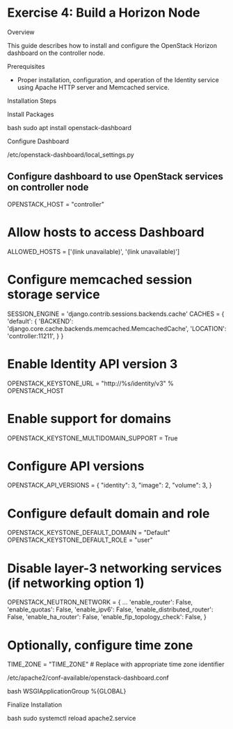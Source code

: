 
# Exercise 4: Build a Horizon Node

Overview

This guide describes how to install and configure the OpenStack Horizon dashboard on the controller node.

Prerequisites

- Proper installation, configuration, and operation of the Identity service using Apache HTTP server and Memcached service.

Installation Steps

Install Packages


bash
sudo apt install openstack-dashboard


Configure Dashboard

/etc/openstack-dashboard/local_settings.py


## Configure dashboard to use OpenStack services on controller node
OPENSTACK_HOST = "controller"

# Allow hosts to access Dashboard
ALLOWED_HOSTS = ['(link unavailable)', '(link unavailable)']

# Configure memcached session storage service
SESSION_ENGINE = 'django.contrib.sessions.backends.cache'
CACHES = {
    'default': {
        'BACKEND': 'django.core.cache.backends.memcached.MemcachedCache',
        'LOCATION': 'controller:11211',
    }
}

# Enable Identity API version 3
OPENSTACK_KEYSTONE_URL = "http://%s/identity/v3" % OPENSTACK_HOST

# Enable support for domains
OPENSTACK_KEYSTONE_MULTIDOMAIN_SUPPORT = True

# Configure API versions
OPENSTACK_API_VERSIONS = {
    "identity": 3,
    "image": 2,
    "volume": 3,
}

# Configure default domain and role
OPENSTACK_KEYSTONE_DEFAULT_DOMAIN = "Default"
OPENSTACK_KEYSTONE_DEFAULT_ROLE = "user"

# Disable layer-3 networking services (if networking option 1)
OPENSTACK_NEUTRON_NETWORK = {
    ... 
    'enable_router': False,
    'enable_quotas': False,
    'enable_ipv6': False,
    'enable_distributed_router': False,
    'enable_ha_router': False,
    'enable_fip_topology_check': False,
}

# Optionally, configure time zone
TIME_ZONE = "TIME_ZONE"  # Replace with appropriate time zone identifier


/etc/apache2/conf-available/openstack-dashboard.conf


bash
WSGIApplicationGroup %{GLOBAL}


Finalize Installation


bash
sudo systemctl reload apache2.service

